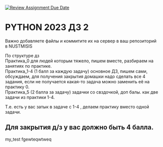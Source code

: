 [![Review Assignment Due Date](https://classroom.github.com/assets/deadline-readme-button-24ddc0f5d75046c5622901739e7c5dd533143b0c8e959d652212380cedb1ea36.svg)](https://classroom.github.com/a/mjoOGE6L)
# PYTHON 2023 ДЗ 2
Важно добавляете файлы и коммитите их на сервер в ваш репозиторий в NUSTMISIS

По структуре дз <br>
Практика_0 для людей которым тяжело, пишем вместе, разбираем на занятиях по практике. <br>
Практика_1-4 (1 балл за каждую задачу) основное ДЗ, пишем сами, обсуждаем, для получения закрытия домашки надо сделать все 4 задания, если не получается какая-то задача можно заменить её на практику 0.<br>
Практика_5 (2 балла за задачу) задачки со свздочкой, доп балы. как две задачи из практики 1-4.<br>



Т.е. есть у вас затык в задаче с 1-4 , делаем практику вместо одной задачи.

## Для закрытия д/з у вас должно быть 4 балла.

my_test
fgewteqwtweq